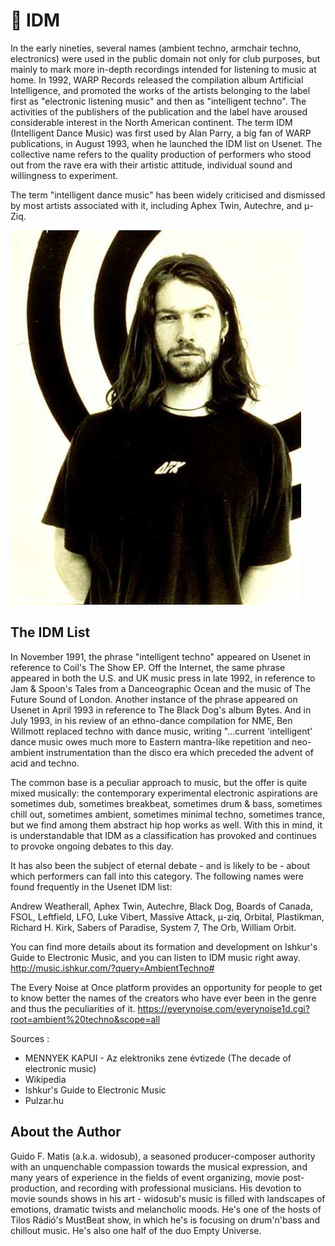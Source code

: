 # 🎼 IDM

In the early nineties, several names (ambient techno, armchair techno, electronics) were used in the public domain not only for club
purposes, but mainly to mark more in-depth recordings intended for listening to music at home. In 1992, WARP Records released the
compilation album Artificial Intelligence, and promoted the works of the artists belonging to the label first as "electronic listening
music" and then as "intelligent techno". The activities of the publishers of the publication and the label have aroused considerable
interest in the North American continent. The term IDM (Intelligent Dance Music) was first used by Alan Parry, a big fan of WARP
publications, in August 1993, when he launched the IDM list on Usenet. The collective name refers to the quality production of
performers who stood out from the rave era with their artistic attitude, individual sound and willingness to experiment.

The term "intelligent dance music" has been widely criticised and dismissed by
most artists associated with it, including Aphex Twin, Autechre, and μ-Ziq.

![Aphex Twin (Pulzar)](_static/images/idm/aphex-twin.png)

## The IDM List

In November 1991, the phrase "intelligent techno" appeared on Usenet in reference to Coil's The Show EP. Off the Internet, the same
phrase appeared in both the U.S. and UK music press in late 1992, in reference to Jam & Spoon's Tales from a Danceographic Ocean
and the music of The Future Sound of London. Another instance of the phrase appeared on Usenet in April 1993 in reference to The
Black Dog's album Bytes. And in July 1993, in his review of an ethno-dance compilation for NME, Ben Willmott replaced techno
with dance music, writing "...current 'intelligent' dance music owes much more to Eastern mantra-like repetition and neo-ambient
instrumentation than the disco era which preceded the advent of acid and techno.

The common base is a peculiar approach to music, but the offer is quite mixed musically: the contemporary experimental electronic
aspirations are sometimes dub, sometimes breakbeat, sometimes drum & bass, sometimes chill out, sometimes ambient, sometimes
minimal techno, sometimes trance, but we find among them abstract hip hop works as well. With this in mind, it is understandable
that IDM as a classification has provoked and continues to provoke ongoing debates to this day.

It has also been the subject of eternal debate - and is likely to be - about which performers can fall into this category. The following
names were found frequently in the Usenet IDM list:

Andrew Weatherall, Aphex Twin, Autechre, Black Dog, Boards of Canada, FSOL, Leftfield, LFO, Luke Vibert, Massive Attack,
μ-ziq, Orbital, Plastikman, Richard H. Kirk, Sabers of Paradise, System 7, The Orb, William Orbit.

You can find more details about its formation and development on Ishkur's Guide to Electronic Music, and you can listen to IDM
music right away.
<http://music.ishkur.com/?query=AmbientTechno#>

The Every Noise at Once platform provides an opportunity for people to get to know better the names of the creators who have ever
been in the genre and thus the peculiarities of it.
<https://everynoise.com/everynoise1d.cgi?root=ambient%20techno&scope=all>

Sources :

- MENNYEK KAPUI - Az elektroniks zene évtizede (The decade of electronic music)
- Wikipedia
- Ishkur's Guide to Electronic Music
- Pulzar.hu

## About the Author

Guido F. Matis (a.k.a. widosub), a seasoned producer-composer authority with an unquenchable compassion towards the musical
expression, and many years of experience in the fields of event organizing, movie post-production, and recording with professional
musicians. His devotion to movie sounds shows in his art - widosub's music is filled with landscapes of emotions, dramatic twists and
melancholic moods. He's one of the hosts of Tilos Rádió's MustBeat show, in which he's is focusing on drum'n'bass and chillout
music. He's also one half of the duo Empty Universe.
